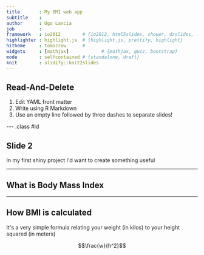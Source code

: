 ```yaml
---
title       : My BMI web app
subtitle    : 
author      : Ugo Lancia
job         : 
framework   : io2012        # {io2012, html5slides, shower, dzslides, ...}
highlighter : highlight.js  # {highlight.js, prettify, highlight}
hitheme     : tomorrow      # 
widgets     : [mathjax]            # {mathjax, quiz, bootstrap}
mode        : selfcontained # {standalone, draft}
knit        : slidify::knit2slides
---
```


## Read-And-Delete

1. Edit YAML front matter
2. Write using R Markdown
3. Use an empty line followed by three dashes to separate slides!

--- .class #id 

## Slide 2
In my first shiny project I'd want to create something useful

---

## What is Body Mass Index

---

## How BMI is calculated

It's a very simple formula relating your weight (in kilos) to your height squared (in meters)

$$\frac{w}{h^2}$$


